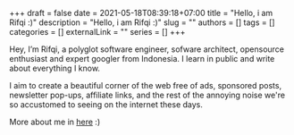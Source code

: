 +++
draft = false
date = 2021-05-18T08:39:18+07:00
title = "Hello, i am Rifqi :)"
description = "Hello, i am Rifqi :)"
slug = ""
authors = []
tags = []
categories = []
externalLink = ""
series = []
+++

Hey, I’m Rifqi, a polyglot software engineer, sofware architect, opensource enthusiast and expert googler from Indonesia. I learn in public and write about everything I know.

I aim to create a beautiful corner of the web free of ads, sponsored posts, newsletter pop-ups, affiliate links, and the rest of the annoying noise we're so accustomed to seeing on the internet these days.

More about me in [here](/about) :)
